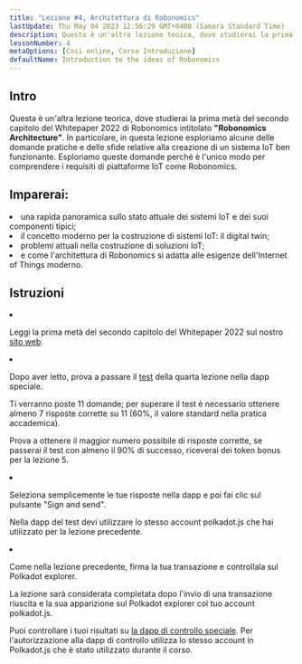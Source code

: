 ```yaml
---
title: "Lezione #4, Architettura di Robonomics"
lastUpdate: Thu May 04 2023 12:56:29 GMT+0400 (Samara Standard Time)
description: Questa è un'altra lezione teoica, dove studierai la prima metà del secondo capitolo del Whitepaper 2022 di Robonomics intitolato "Robonomics Architettura".
lessonNumber: 4
metaOptions: [Cosi online, Corso Introduzione]
defaultName: Introduction to the ideas of Robonomics
---
```


## Intro

Questa è un'altra lezione teorica, dove studierai la prima metà del secondo capitolo del Whitepaper 2022 di Robonomics intitolato **"Robonomics Architecture"**. In particolare, in questa lezione esploriamo alcune delle domande pratiche e delle sfide relative alla creazione di un sistema IoT ben funzionante. Esploriamo queste domande perché è l'unico modo per comprendere i requisiti di piattaforme IoT come Robonomics.


## Imparerai:

<List>

<li>
una rapida panoramica sullo stato attuale dei sistemi IoT e dei suoi componenti tipici;
</li>

<li>
il concetto moderno per la costruzione di sistemi IoT: il digital twin;
</li>

<li>
problemi attuali nella costruzione di soluzioni IoT;
</li>

<li>
e come l'architettura di Robonomics si adatta alle esigenze dell'Internet of Things moderno.
</li>

</List>

## Istruzioni

<List type="numbers">

<li>

Leggi la prima metà del secondo capitolo del Whitepaper 2022 sul nostro [sito web](https://robonomics.network/architecture/).

</li>

<li>

Dopo aver letto, prova a passare il [test](https://lesson4.robonomics.academy/) della quarta lezione nella dapp speciale.

Ti verranno poste 11 domande; per superare il test è necessario ottenere almeno 7 risposte corrette su 11 (60%, il valore standard nella pratica accademica). 

Prova a ottenere il maggior numero possibile di risposte corrette, se passerai il test con almeno il 90% di successo, riceverai dei token bonus per la lezione 5. 

</li>

<li>

Seleziona semplicemente le tue risposte nella dapp e poi fai clic sul pulsante "Sign and send".

Nella dapp del test devi utilizzare lo stesso account polkadot.js che hai utilizzato per la lezione precedente. 

</li>

<li>

Come nella lezione precedente, firma la tua transazione e controllala sul Polkadot explorer.

</li>
</List>


<Result>

La lezione sarà considerata completata dopo l'invio di una transazione riuscita e la sua apparizione sul Polkadot explorer col tuo account polkadot.js.

Puoi controllare i tuoi risultati su [la dapp di controllo speciale](https://lk.robonomics.academy/). Per l'autorizzazione alla dapp di controllo utilizza lo stesso account in Polkadot.js che è stato utilizzato durante il corso.

</Result>